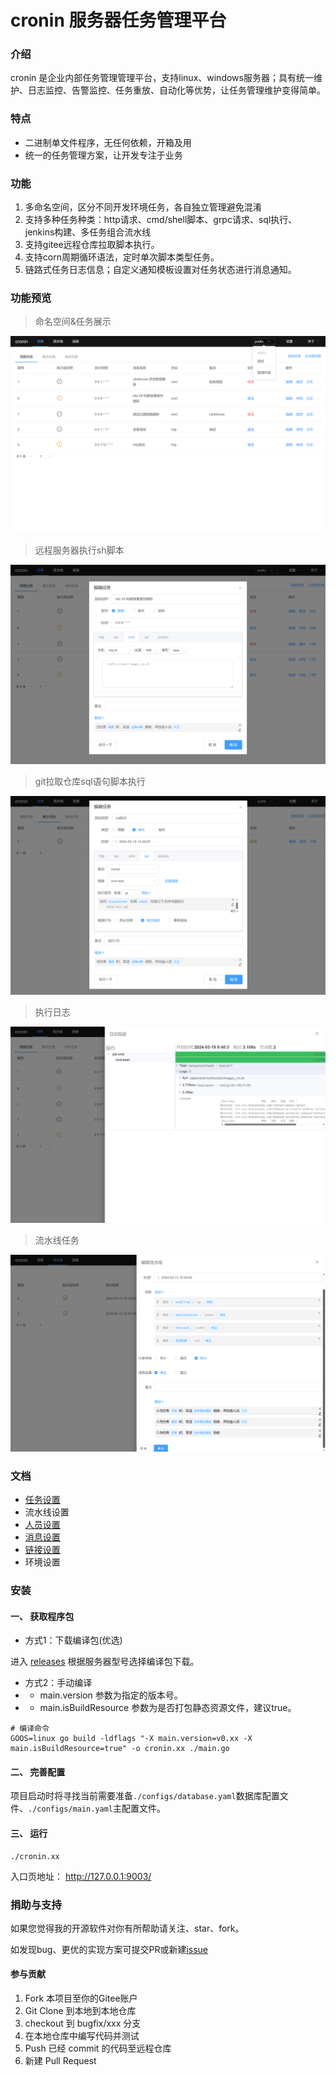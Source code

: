 # cronin 服务器任务管理平台

### 介绍
cronin 是企业内部任务管理管理平台，支持linux、windows服务器；具有统一维护、日志监控、告警监控、任务重放、自动化等优势，让任务管理维护变得简单。

### 特点
* 二进制单文件程序，无任何依赖，开箱及用
* 统一的任务管理方案，让开发专注于业务

### 功能
1. 多命名空间，区分不同开发环境任务，各自独立管理避免混淆
2. 支持多种任务种类：http请求、cmd/shell脚本、grpc请求、sql执行、jenkins构建、多任务组合流水线
3. 支持gitee远程仓库拉取脚本执行。
4. 支持corn周期循环语法，定时单次脚本类型任务。
5. 链路式任务日志信息；自定义通知模板设置对任务状态进行消息通知。


### 功能预览
>命名空间&任务展示
>
![image](./work/list2.png)

>远程服务器执行sh脚本
>
![image](./work/set2.png)

>git拉取仓库sql语句脚本执行
> 
![image](./work/set2-2.png)

>执行日志
>
![image](./work/trace2.png)

>流水线任务
>
![image](./work/pipeline-set.png)


### 文档
* [任务设置](https://gitee.com/mnyuan/cronin/blob/master/work/config_set.md)
* 流水线设置
* [人员设置](https://gitee.com/mnyuan/cronin/blob/master/work/user_set.md)
* [消息设置](https://gitee.com/mnyuan/cronin/blob/master/work/message_template_set.md)
* [链接设置](https://gitee.com/mnyuan/cronin/blob/master/work/source_set.md)
* 环境设置


### 安装
#### 一、 获取程序包
- 方式1：下载编译包(优选) 
    
进入 [releases](https://gitee.com/mnyuan/cronin/releases) 根据服务器型号选择编译包下载。

- 方式2：手动编译
- - main.version 参数为指定的版本号。
- - main.isBuildResource 参数为是否打包静态资源文件，建议true。
~~~
# 编译命令
GOOS=linux go build -ldflags "-X main.version=v0.xx -X main.isBuildResource=true" -o cronin.xx ./main.go
~~~

#### 二、 完善配置
项目启动时将寻找当前需要准备`./configs/database.yaml`数据库配置文件、`./configs/main.yaml`主配置文件。

#### 三、 运行
```
./cronin.xx
```
入口页地址： http://127.0.0.1:9003/


### 捐助与支持
如果您觉得我的开源软件对你有所帮助请关注、star、fork。

如发现bug、更优的实现方案可提交PR或新建[issue](https://gitee.com/mnyuan/cronin/issues)

#### 参与贡献
1. Fork 本项目至你的Gitee账户
2. Git Clone 到本地到本地仓库
3. checkout 到 bugfix/xxx 分支
4. 在本地仓库中编写代码并测试
3. Push 已经 commit 的代码至远程仓库
4. 新建 Pull Request
